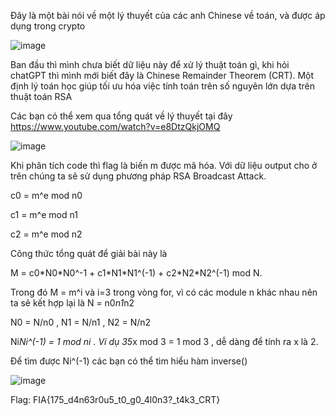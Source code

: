 Đây là một bài nói về một lý thuyết của các anh Chinese về toán, và được áp dụng trong crypto

![image](https://github.com/user-attachments/assets/c36d6e1c-b716-4930-ab00-4c5f33a49ccc)

Ban đầu thì mình chưa biết dữ liệu này để xử lý thuật toán gì, khi hỏi chatGPT thì mình mới biết đây là Chinese Remainder Theorem (CRT). Một định lý toán học giúp tối ưu hóa việc tính toán trên số nguyên lớn dựa trên thuật toán RSA

Các bạn có thể xem qua tổng quát về lý thuyết tại đây https://www.youtube.com/watch?v=e8DtzQkjOMQ

![image](https://github.com/user-attachments/assets/4f29d7f5-72e9-484b-ae7d-5eaac7e8b9b5)

Khi phân tích code thì flag là biến m được mã hóa. Với dữ liệu output cho ở trên chúng ta sẽ sử dụng phương pháp RSA Broadcast Attack.


c0 = m^e mod n0

c1 = m^e mod n1

c2 = m^e mod n2

Công thức tổng quát để giải bài này là

M = c0\*N0\*N0^-1 + c1\*N1\*N1^(-1) + c2\*N2\*N2^(-1) mod N. 

Trong đó M = m^i và i=3 trong vòng for, vì có các module n khác nhau nên ta sẽ kết hợp lại là N = n0*n1*n2

N0 = N/n0 , N1 = N/n1 , N2 = N/n2

Ni*Ni^(-1) = 1 mod ni . Ví dụ 35*x mod 3 = 1 mod 3 , dễ dàng để tính ra x là 2.

Để tìm được Ni^(-1) các bạn có thể tìm hiểu hàm inverse()

![image](https://github.com/user-attachments/assets/cdc9ef00-9286-4e09-a8e9-5700ccb72aa3)

Flag: FIA{175_d4n63r0u5_t0_g0_4l0n3?_t4k3_CRT}

